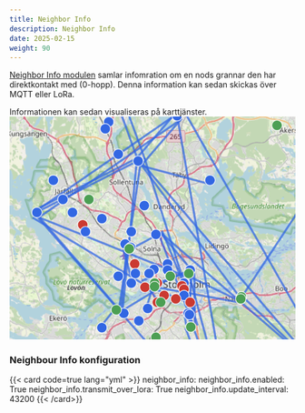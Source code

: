 ```yaml
---
title: Neighbor Info
description: Neighbor Info
date: 2025-02-15
weight: 90
---
```

[Neighbor Info modulen](https://meshtastic.org/docs/configuration/module/neighbor-info/) samlar infomration om en nods grannar den har direktkontakt med (0-hopp). Denna information kan sedan skickas över MQTT eller LoRa.

Informationen kan sedan visualiseras på karttjänster.
![](/docs/neighbors.png)

### Neighbour Info konfiguration

{{< card code=true lang="yml" >}}
neighbor_info:
    neighbor_info.enabled: True
    neighbor_info.transmit_over_lora: True
    neighbor_info.update_interval: 43200
{{< /card>}}
